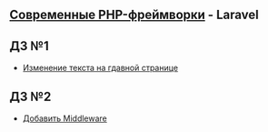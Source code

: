 ## [Современные PHP-фреймворки](#) - Laravel
## ДЗ №1
* [Изменение текста на гдавной странице](https://github.com/skiphog/profit-laravel/blob/master/resources/views/welcome.blade.php)
## ДЗ №2
* [Добавить Middleware](https://github.com/skiphog/profit-laravel/blob/master/app/Http/Middleware/VerifyAuthentication.php)

